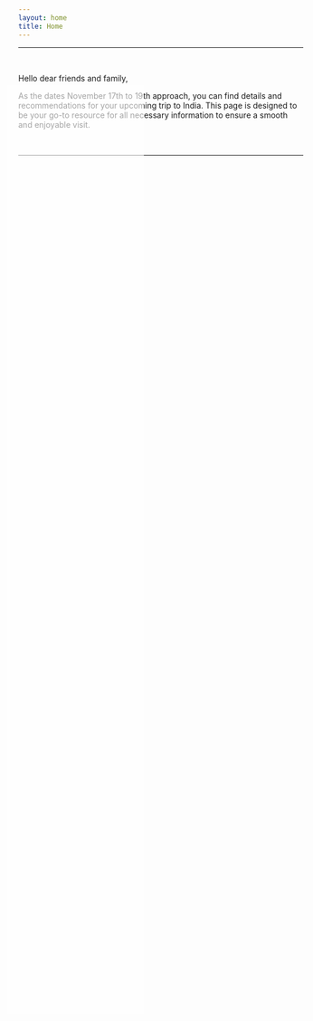 ```yaml
---
layout: home
title: Home
---
```


<style>
  body {
    position: relative;
    min-height: 100vh;
    margin: 0; /* Ensures that the body takes full viewport height without default margin */
  }

  body::before {
    content: "";
    position: absolute;
    top: 0;
    left: 0;
    width: 100%;
    height: 100%;
    background: url("img/PXL_20230913_035201957.jpg") no-repeat center center;
    background-size: cover;
    z-index: -1; 
  }

  body::after {
    content: "";
    position: absolute;
    top: 5%;  
    left: 5%; 
    width: 40%;  
    height: 40%; 
    background-color: rgba(255, 255, 255, 0.6); 
    z-index: 1; /* Positioned above the background image but below the content */
  }

  .content {
    position: relative;
    z-index: 2; /* Ensures the content is above the overlay */
    color: #000;
    padding: 1em; /* Adds some spacing around the text */
  }
</style>

<!--
<style>
  body {
    background-image: url("img/PXL_20230913_035201957.jpg");
    background-size: cover;
    background-position: center;
    opacity: 0.5;
    z-index: -1;
  }
</style>


<img src="img/PXL_20230913_035201957.jpg" alt="Imke and Parichay" align="left" width="350" style="margin-right: 30px"/>

-->

--------
&nbsp;

Hello dear friends and family,

As the dates November 17th to 19th approach, you can find details and recommendations for your upcoming trip to India. This page is designed to be your go-to resource for all necessary information to ensure a smooth and enjoyable visit.

&nbsp;

-------------------------
&nbsp;
&nbsp;
&nbsp;
&nbsp;
